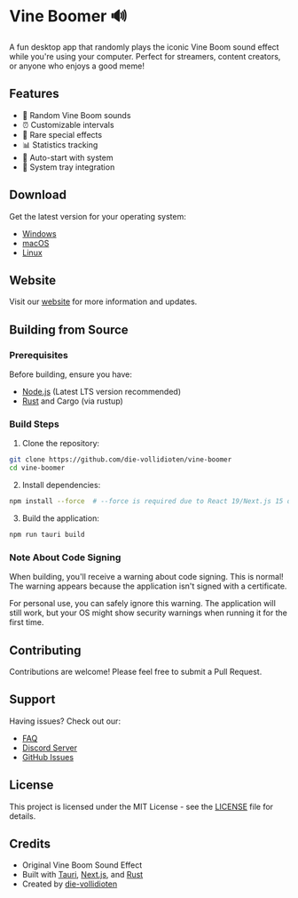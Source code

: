 # Vine Boomer 🔊

A fun desktop app that randomly plays the iconic Vine Boom sound effect while you're using your computer. Perfect for streamers, content creators, or anyone who enjoys a good meme!

## Features
- 🎵 Random Vine Boom sounds
- ⏰ Customizable intervals
- 🎲 Rare special effects
- 📊 Statistics tracking
- 🚀 Auto-start with system
- 🎯 System tray integration

## Download

Get the latest version for your operating system:
- [Windows](https://github.com/die-vollidioten/vine-boomer/releases/latest)
- [macOS](https://github.com/die-vollidioten/vine-boomer/releases/latest)
- [Linux](https://github.com/die-vollidioten/vine-boomer/releases/latest)

## Website

Visit our [website](https://die-vollidioten.de/vine-boomer) for more information and updates.

## Building from Source

### Prerequisites

Before building, ensure you have:
- [Node.js](https://nodejs.org/) (Latest LTS version recommended)
- [Rust](https://rustup.rs/) and Cargo (via rustup)

### Build Steps

1. Clone the repository:

```bash
git clone https://github.com/die-vollidioten/vine-boomer
cd vine-boomer
```

2. Install dependencies:

```bash
npm install --force  # --force is required due to React 19/Next.js 15 dependency conflicts
```

3. Build the application:

```bash
npm run tauri build
```

### Note About Code Signing

When building, you'll receive a warning about code signing. This is normal! The warning appears because the application isn't signed with a certificate. 

For personal use, you can safely ignore this warning. The application will still work, but your OS might show security warnings when running it for the first time.

## Contributing

Contributions are welcome! Please feel free to submit a Pull Request.

## Support

Having issues? Check out our:
- [FAQ](https://die-vollidioten.de/vine-boomer/faq)
- [Discord Server](https://discord.gg/your-discord)
- [GitHub Issues](https://github.com/die-vollidioten/vine-boomer/issues)

## License

This project is licensed under the MIT License - see the [LICENSE](LICENSE) file for details.

## Credits

- Original Vine Boom Sound Effect
- Built with [Tauri](https://tauri.app/), [Next.js](https://nextjs.org/), and [Rust](https://www.rust-lang.org/)
- Created by [die-vollidioten](https://die-vollidioten.de)
